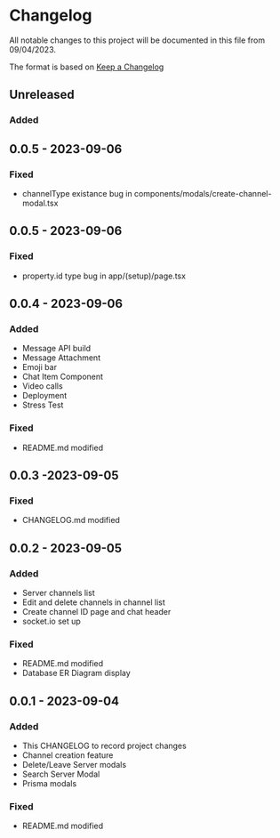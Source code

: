 # Changelog

All notable changes to this project will be documented in this file from 09/04/2023.

The format is based on [Keep a Changelog](https://keepachangelog.com/en/1.1.0/)

<!-- ## [Unreleased] -->

## Unreleased

### Added

## 0.0.5 - 2023-09-06

### Fixed
- channelType existance bug in components/modals/create-channel-modal.tsx

## 0.0.5 - 2023-09-06

### Fixed
- property.id type bug in app/(setup)/page.tsx

## 0.0.4 - 2023-09-06

### Added

- Message API build
- Message Attachment
- Emoji bar
- Chat Item Component
- Video calls
- Deployment
- Stress Test

### Fixed

- README.md modified

## 0.0.3 -2023-09-05

### Fixed
- CHANGELOG.md modified

## 0.0.2 - 2023-09-05

### Added

- Server channels list 
- Edit and delete channels in channel list
- Create channel ID page and chat header
- socket.io set up

### Fixed

- README.md modified
- Database ER Diagram display

<!-- ## [0.0.1] - 2023-09-04 -->
## 0.0.1 - 2023-09-04

### Added

- This CHANGELOG to record project changes
- Channel creation feature
- Delete/Leave Server modals
- Search Server Modal
- Prisma modals

### Fixed

- README.md modified

<!-- [unreleased]: https://github.com/olivierlacan/keep-a-changelog/compare/v1.1.1...HEAD
[0.0.1]: https://github.com/olivierlacan/keep-a-changelog/releases/tag/v0.0.1 -->
